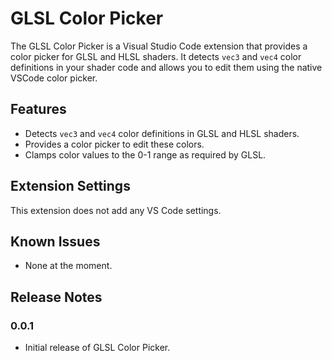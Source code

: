 # GLSL Color Picker

The GLSL Color Picker is a Visual Studio Code extension that provides a color picker for GLSL and HLSL shaders. It detects `vec3` and `vec4` color definitions in your shader code and allows you to edit them using the native VSCode color picker.

## Features

- Detects `vec3` and `vec4` color definitions in GLSL and HLSL shaders.
- Provides a color picker to edit these colors.
- Clamps color values to the 0-1 range as required by GLSL.

## Extension Settings

This extension does not add any VS Code settings.

## Known Issues

- None at the moment.

## Release Notes

### 0.0.1

- Initial release of GLSL Color Picker.
